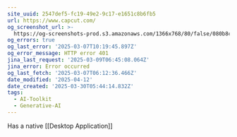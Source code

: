```yaml
---
site_uuid: 2547def5-fc19-49e2-9c17-e1651c8b6fb5
url: https://www.capcut.com/
og_screenshot_url: >-
  https://og-screenshots-prod.s3.amazonaws.com/1366x768/80/false/080b8ca5fc3b8b4fff4e350e8d4d501f167b01c72862170bfe22b70c4d62041e.jpeg
og_errors: true
og_last_error: '2025-03-07T10:19:45.897Z'
og_error_message: HTTP error 401
jina_last_request: '2025-03-09T06:45:08.064Z'
jina_error: Error occurred
og_last_fetch: '2025-03-07T06:12:36.466Z'
date_modified: '2025-04-12'
date_created: '2025-03-30T05:44:14.832Z'
tags:
  - AI-Toolkit
  - Generative-AI
---
```




































Has a native [[Desktop Application]]
